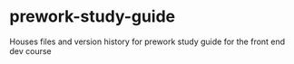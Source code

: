 # prework-study-guide
Houses files and version history for prework study guide for the front end dev course
